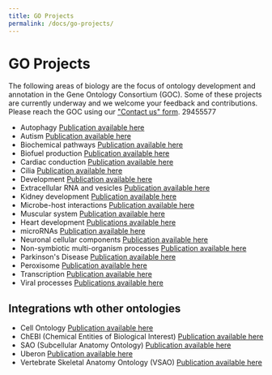 ```yaml
---
title: GO Projects
permalink: /docs/go-projects/
---
```


# GO Projects

The following areas of biology are the focus of ontology development and annotation in the Gene Ontology Consortium (GOC). Some of these projects are currently underway and we welcome your feedback and contributions. Please reach the GOC using our ["Contact us" form](http://help.geneontology.org/).
    29455577
    
+ Autophagy [Publication available here](https://www.ncbi.nlm.nih.gov/pubmed/29455577)
+ Autism [Publication available here](https://www.ncbi.nlm.nih.gov/pubmed/26047810)
+ Biochemical pathways [Publication available here](https://www.ncbi.nlm.nih.gov/pubmed/27589964)
+ Biofuel production [Publication available here](https://www.ncbi.nlm.nih.gov/pubmed/25346727)
+ Cardiac conduction [Publication available here](https://www.ncbi.nlm.nih.gov/pubmed/29440116)
+ Cilia [Publication available here](https://www.ncbi.nlm.nih.gov/pubmed/29177046)
+ Development [Publication available here](https://www.ncbi.nlm.nih.gov/pubmed/24507166)
+ Extracellular RNA and vesicles [Publication available here](https://www.ncbi.nlm.nih.gov/pubmed/27076901)
+ Kidney development [Publication available here](https://www.ncbi.nlm.nih.gov/pubmed/24941002)
+ Microbe-host interactions [Publication available here](https://www.ncbi.nlm.nih.gov/pubmed/21119014)
+ Muscular system [Publication available here](https://www.ncbi.nlm.nih.gov/pubmed/19178689)
+ Heart development [Publications available here](https://www.ncbi.nlm.nih.gov/pubmed/21419760,24627794,19046747)
+ microRNAs [Publication available here](https://www.ncbi.nlm.nih.gov/pubmed/29871895)
+ Neuronal cellular components [Publication available here](https://jbiomedsem.biomedcentral.com/articles/10.1186/2041-1480-4-20)
+ Non-symbiotic multi-organism processes [Publication available here](https://bmcmicrobiol.biomedcentral.com/articles/10.1186/s12866-015-0481-x)
+ Parkinson's Disease [Publication available here](https://www.ncbi.nlm.nih.gov/pubmed/26825309)
+ Peroxisome [Publication available here](https://www.ncbi.nlm.nih.gov/pubmed/23327938)
+ Transcription [Publication available here](https://www.ncbi.nlm.nih.gov/pubmed/23981286)
+ Viral processes [Publications available here](https://www.ncbi.nlm.nih.gov/pubmed/28207819,25233094)

## Integrations wth other ontologies
+ Cell Ontology [Publication available here](https://www.ncbi.nlm.nih.gov/pubmed/27377652)
+ ChEBI (Chemical Entities of Biological Interest) [Publication available here](https://www.ncbi.nlm.nih.gov/pubmed/23895341)
+ SAO (Subcellular Anatomy Ontology) [Publication available here](https://www.ncbi.nlm.nih.gov/pubmed/24093723)
+ Uberon [Publication available here](https://www.ncbi.nlm.nih.gov/pubmed/25937883)
+ Vertebrate Skeletal Anatomy Ontology (VSAO) [Publication available here](https://www.ncbi.nlm.nih.gov/pubmed/23251424)
